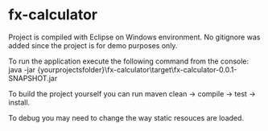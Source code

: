 # fx-calculator
Project is compiled with Eclipse on Windows environment. No gitignore was added since the project is for demo purposes only.

To run the application execute the following command from the console: java -jar {yourprojectsfolder}\fx-calculator\target\fx-calculator-0.0.1-SNAPSHOT.jar

To build the project yourself you can run maven clean -> compile -> test -> install.

To debug you may need to change the way static resouces are loaded.

